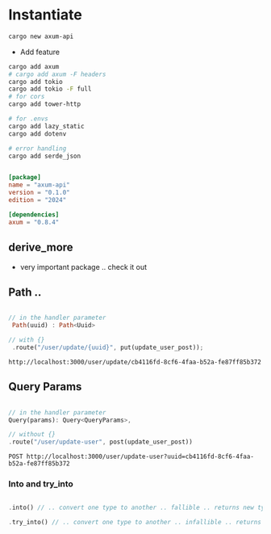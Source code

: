 # Instantiate 
 ```sh
cargo new axum-api
 ```

 - Add feature 

 ```sh
cargo add axum 
# cargo add axum -F headers
cargo add tokio 
cargo add tokio -F full
# for cors 
cargo add tower-http 

# for .envs 
cargo add lazy_static
cargo add dotenv

# error handling
cargo add serde_json



 ```



 ```toml
[package]
name = "axum-api"
version = "0.1.0"
edition = "2024"

[dependencies]
axum = "0.8.4"
 ```






 ## derive_more

 - very important package .. check it out 

 


 ## Path .. 

```rs

// in the handler parameter
 Path(uuid) : Path<Uuid> 

// with {}
 .route("/user/update/{uuid}", put(update_user_post));

```

 `http://localhost:3000/user/update/cb4116fd-8cf6-4faa-b52a-fe87ff85b372`





## Query Params 


```rs

// in the handler parameter
Query(params): Query<QueryParams>,

// without {}
.route("/user/update-user", post(update_user_post))

```

 `POST http://localhost:3000/user/update-user?uuid=cb4116fd-8cf6-4faa-b52a-fe87ff85b372`



### Into and try_into 

```rs

.into() // .. convert one type to another .. fallible .. returns new type 

.try_into() // .. convert one type to another .. infallible .. returns Result<_ , _>

```
